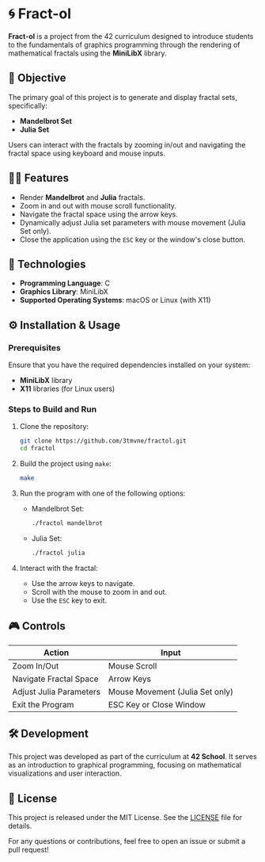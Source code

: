 # 🌀 Fract-ol

**Fract-ol** is a project from the 42 curriculum designed to introduce students to the fundamentals of graphics programming through the rendering of mathematical fractals using the **MiniLibX** library.

## 📌 Objective

The primary goal of this project is to generate and display fractal sets, specifically:

- **Mandelbrot Set**
- **Julia Set**

Users can interact with the fractals by zooming in/out and navigating the fractal space using keyboard and mouse inputs.

## 🧑‍💻 Features

- Render **Mandelbrot** and **Julia** fractals.
- Zoom in and out with mouse scroll functionality.
- Navigate the fractal space using the arrow keys.
- Dynamically adjust Julia set parameters with mouse movement (Julia Set only).
- Close the application using the `ESC` key or the window's close button.

## 🧰 Technologies

- **Programming Language**: C
- **Graphics Library**: MiniLibX
- **Supported Operating Systems**: macOS or Linux (with X11)

## ⚙️ Installation & Usage

### Prerequisites

Ensure that you have the required dependencies installed on your system:
- **MiniLibX** library
- **X11** libraries (for Linux users)

### Steps to Build and Run

1. Clone the repository:
   ```bash
   git clone https://github.com/3tmvne/fractol.git
   cd fractol
   ```

2. Build the project using `make`:
   ```bash
   make
   ```

3. Run the program with one of the following options:
   - Mandelbrot Set:
     ```bash
     ./fractol mandelbrot
     ```
   - Julia Set:
     ```bash
     ./fractol julia
     ```

4. Interact with the fractal:
   - Use the arrow keys to navigate.
   - Scroll with the mouse to zoom in and out.
   - Use the `ESC` key to exit.

## 🎮 Controls

| Action                    | Input                            |
|---------------------------|----------------------------------|
| Zoom In/Out              | Mouse Scroll                    |
| Navigate Fractal Space   | Arrow Keys                      |
| Adjust Julia Parameters  | Mouse Movement (Julia Set only) |
| Exit the Program          | ESC Key or Close Window         |

## 🛠️ Development

This project was developed as part of the curriculum at **42 School**. It serves as an introduction to graphical programming, focusing on mathematical visualizations and user interaction.

## 📄 License

This project is released under the MIT License. See the [LICENSE](LICENSE) file for details.

For any questions or contributions, feel free to open an issue or submit a pull request!
